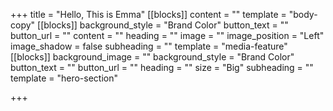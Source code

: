 +++
title = "Hello, This is Emma"
[[blocks]]
content = ""
template = "body-copy"
[[blocks]]
background_style = "Brand Color"
button_text = ""
button_url = ""
content = ""
heading = ""
image = ""
image_position = "Left"
image_shadow = false
subheading = ""
template = "media-feature"
[[blocks]]
background_image = ""
background_style = "Brand Color"
button_text = ""
button_url = ""
heading = ""
size = "Big"
subheading = ""
template = "hero-section"

+++
